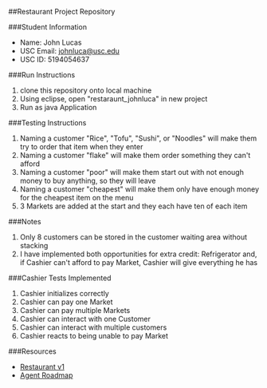 ##Restaurant Project Repository

###Student Information
  + Name: John Lucas
  + USC Email: johnluca@usc.edu
  + USC ID: 5194054637

###Run Instructions
  1. clone this repository onto local machine
  2. Using eclipse, open "restaraunt_johnluca" in new project
  3. Run as java Application

###Testing Instructions
  1. Naming a customer "Rice", "Tofu", "Sushi", or "Noodles" will make them try to order that item when they enter
  2. Naming a customer "flake" will make them order something they can't afford
  3. Naming a customer "poor" will make them start out with not enough money to buy anything, so they will leave
  4. Naming a customer "cheapest" will make them only have enough money for the cheapest item on the menu
  5. 3 Markets are added at the start and they each have ten of each item
  
###Notes
  1. Only 8 customers can be stored in the customer waiting area without stacking
  2. I have implemented both opportunities for extra credit: Refrigerator and, if Cashier can't afford to pay Market, Cashier will give everything he has

###Cashier Tests Implemented
  1. Cashier initializes correctly
  2. Cashier can pay one Market
  3. Cashier can pay multiple Markets
  4. Cashier can interact with one Customer
  5. Cashier can interact with multiple customers
  6. Cashier reacts to being unable to pay Market

###Resources
  + [Restaurant v1](http://www-scf.usc.edu/~csci201/readings/restaurant-v1.html)
  + [Agent Roadmap](http://www-scf.usc.edu/~csci201/readings/agent-roadmap.html)
